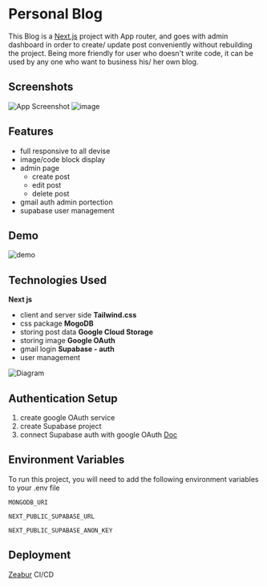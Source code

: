 # Personal Blog


This Blog is a [Next.js](https://nextjs.org/) project with App router, and goes with admin dashboard in order to create/ update post conveniently without rebuilding the project.
Being more friendly for user who doesn't write code, it can be used by any one who want to business his/ her own blog.

## Screenshots
![App Screenshot](https://github.com/ZiJson/Blog/assets/108473055/ae9b01b9-9124-46f8-9af2-feb7598cde64)
![image](https://github.com/ZiJson/Blog/assets/108473055/7535f306-dc83-4b40-9aad-0e35933e761b)



## Features

- full responsive to all devise
- image/code block display
- admin page
    - create post
    - edit post
    - delete post
- gmail auth admin portection
- supabase user management
## Demo
![demo](https://zijasonblog.zeabur.app/)



## Technologies Used

**Next js**
- client and server side
**Tailwind.css**
- css package
**MogoDB**
- storing post data
**Google Cloud Storage**
- storing image
**Google OAuth**
- gmail login
**Supabase - auth**
- user management

![Diagram](https://i.ibb.co/Y882dVN/diagram-export-11-19-2023-6-27-56-PM.png)


## Authentication Setup

1. create google OAuth service
2. create Supabase project
3. connect Supabase auth with google OAuth [Doc](https://supabase.com/docs/guides/auth/social-login/auth-google)
## Environment Variables

To run this project, you will need to add the following environment variables to your .env file

`MONGODB_URI`

`NEXT_PUBLIC_SUPABASE_URL`

`NEXT_PUBLIC_SUPABASE_ANON_KEY`


## Deployment

[Zeabur](https://dash.zeabur.com/) CI/CD 

